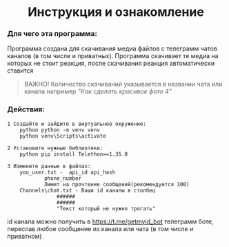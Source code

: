 ﻿<h1 align="center">Инструкция и ознакомление</h1> 
<h3>Для чего эта программа:</h3> 

Программа создана для скачивания медиа файлов с телеграмм чатов каналов (в том числе и приватных).
Программа скачивает те медиа на которых не стоит реакция, после скачивания реакция автоматически ставится 
> ВАЖНО! Количество скачиваний указывается в названии чата или канала например _"Как сделать красивое фото 4"_ 

<h3>Действия:</h3> 

``` 
1 Создайте и зайдите в виртуальное окружение: 
	python python -m venv venv
	python venv\Scripts\activate 

2 Установите нужные библиотеки:
	python pip install Telethon==1.35.0 

3 Измените данные в файлах: 
	you_user.txt -  api_id api_hash 
			phone_number 
			Лимит на прочтение сообщений(рекомендуется 100) 
	Channels\chat.txt - Ваши id каналы в столбец 
			    ######
			    ###### 
			    "Текст который не нужно трогать" 
```

id канала можно получить в https://t.me/getmyid_bot телеграмм боте, переслав любое сообщение из канала или чата (в том числе и приватном)
